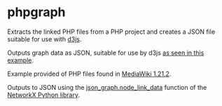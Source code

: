 phpgraph
========

Extracts the linked PHP files from a PHP project and creates a JSON file suitable for use with [d3js](http://d3js.org/).

Outputs graph data as JSON, suitable for use by d3js [as seen in this example](http://bl.ocks.org/mbostock/4062045).

Example provided of PHP files found in [MediaWiki 1.21.2](http://download.wikimedia.org/mediawiki/1.21/mediawiki-1.21.2.tar.gz).

Outputs to JSON using the [json_graph.node_link_data](http://networkx.github.io/documentation/latest/reference/generated/networkx.readwrite.json_graph.node_link_data.html#networkx.readwrite.json_graph.node_link_data) function of the [NetworkX Python library](http://networkx.github.io/).
